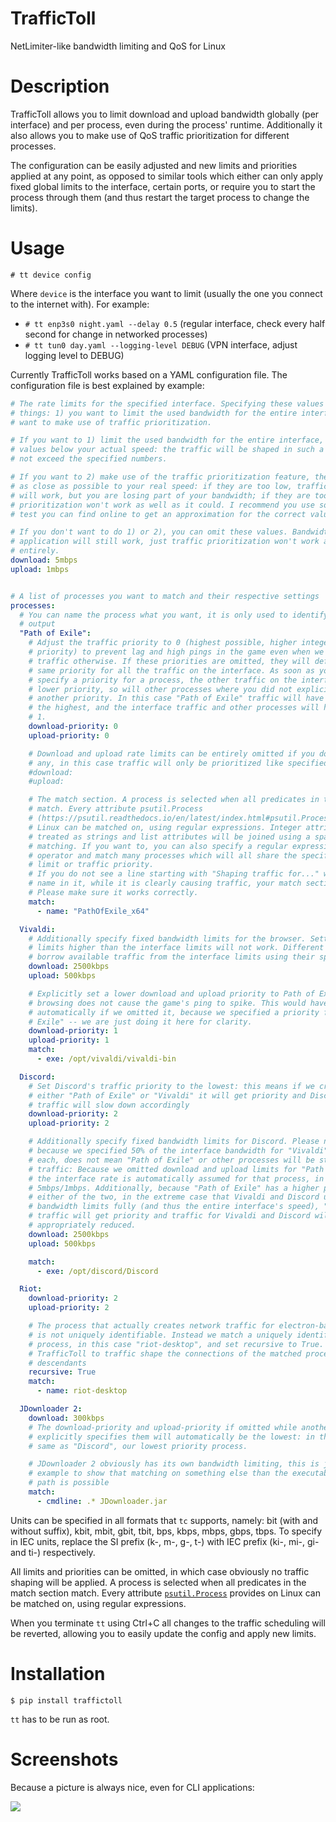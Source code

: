 # TrafficToll
NetLimiter-like bandwidth limiting and QoS for Linux

# Description
TrafficToll allows you to limit download and upload bandwidth globally (per interface)
and per process, even during the process' runtime. Additionally it also allows you to
make use of QoS traffic prioritization for different processes.

The configuration can be easily adjusted and new limits and priorities applied at any
point, as opposed to similar tools which either can only apply fixed global limits to
the interface, certain ports, or require you to start the process through them (and thus
restart the target process to change the limits).

# Usage
`# tt device config`

Where `device` is the interface you want to limit (usually the one you
connect to the internet with). For example:

* `# tt enp3s0 night.yaml --delay 0.5` (regular interface, check every
half second for change in networked processes)
* `# tt tun0 day.yaml --logging-level DEBUG` (VPN interface, adjust
logging level to DEBUG)

Currently TrafficToll works based on a YAML configuration file. The configuration file
is best explained by example:

```YAML
# The rate limits for the specified interface. Specifying these values is useful for two
# things: 1) you want to limit the used bandwidth for the entire interface or 2) you
# want to make use of traffic prioritization.

# If you want to 1) limit the used bandwidth for the entire interface, simply specify
# values below your actual speed: the traffic will be shaped in such a way, that it does
# not exceed the specified numbers.

# If you want to 2) make use of the traffic prioritization feature, these values must be
# as close as possible to your real speed: if they are too low, traffic prioritization
# will work, but you are losing part of your bandwidth; if they are too high, traffic
# prioritization won't work as well as it could. I recommend you use some internet speed
# test you can find online to get an approximation for the correct values.

# If you don't want to do 1) or 2), you can omit these values. Bandwidth limiting per
# application will still work, just traffic prioritization won't work as well or
# entirely.
download: 5mbps
upload: 1mbps


# A list of processes you want to match and their respective settings
processes:
  # You can name the process what you want, it is only used to identify it on the CLI
  # output
  "Path of Exile":
    # Adjust the traffic priority to 0 (highest possible, higher integers mean _lower_
    # priority) to prevent lag and high pings in the game even when we create heavy
    # traffic otherwise. If these priorities are omitted, they will default to 0: the
    # same priority for all the traffic on the interface. As soon as you explicitly
    # specify a priority for a process, the other traffic on the interface will get a
    # lower priority, so will other processes where you did not explicitly specify
    # another priority. In this case "Path of Exile" traffic will have a priority of 0,
    # the highest, and the interface traffic and other processes will have a priority of
    # 1.
    download-priority: 0
    upload-priority: 0

    # Download and upload rate limits can be entirely omitted if you don't want to apply
    # any, in this case traffic will only be prioritized like specified.
    #download:
    #upload:

    # The match section. A process is selected when all predicates in the match section
    # match. Every attribute psutil.Process
    # (https://psutil.readthedocs.io/en/latest/index.html#psutil.Process) provides on
    # Linux can be matched on, using regular expressions. Integer attributes will be
    # treated as strings and list attributes will be joined using a space before
    # matching. If you want to, you can also specify a regular expression with an OR
    # operator and match many processes which will all share the specified bandwidth
    # limit or traffic priority.
    # If you do not see a line starting with "Shaping traffic for..." with your process
    # name in it, while it is clearly causing traffic, your match section is failing.
    # Please make sure it works correctly.
    match:
      - name: "PathOfExile_x64"

  Vivaldi:
    # Additionally specify fixed bandwidth limits for the browser. Setting bandwidth
    # limits higher than the interface limits will not work. Different processes
    # borrow available traffic from the interface limits using their specified priority.
    download: 2500kbps
    upload: 500kbps

    # Explicitly set a lower download and upload priority to Path of Exile so our
    # browsing does not cause the game's ping to spike. This would have happened
    # automatically if we omitted it, because we specified a priority for "Path of
    # Exile" -- we are just doing it here for clarity.
    download-priority: 1
    upload-priority: 1
    match:
      - exe: /opt/vivaldi/vivaldi-bin

  Discord:
    # Set Discord's traffic priority to the lowest: this means if we create traffic via
    # either "Path of Exile" or "Vivaldi" it will get priority and Discord's latency and
    # traffic will slow down accordingly
    download-priority: 2
    upload-priority: 2

    # Additionally specify fixed bandwidth limits for Discord. Please note that just
    # because we specified 50% of the interface bandwidth for "Vivaldi" and "Discord"
    # each, does not mean "Path of Exile" or other processes will be starved for
    # traffic: Because we omitted download and upload limits for "Path of Exile" 100% of
    # the interface rate is automatically assumed for that process, in this case
    # 5mbps/1mbps. Additionally, because "Path of Exile" has a higher priority than
    # either of the two, in the extreme case that Vivaldi and Discord utilize their
    # bandwidth limits fully (and thus the entire interface's speed), "Path of Exile"
    # traffic will get priority and traffic for Vivaldi and Discord will be
    # appropriately reduced.
    download: 2500kbps
    upload: 500kbps

    match:
      - exe: /opt/discord/Discord

  Riot:
    download-priority: 2
    upload-priority: 2

    # The process that actually creates network traffic for electron-based applications
    # is not uniquely identifiable. Instead we match a uniquely identifiable parent
    # process, in this case "riot-desktop", and set recursive to True. This instructs
    # TrafficToll to traffic shape the connections of the matched process and all it's
    # descendants
    recursive: True
    match:
      - name: riot-desktop

  JDownloader 2:
    download: 300kbps
    # The download-priority and upload-priority if omitted while another process
    # explicitly specifies them will automatically be the lowest: in this case 2, the
    # same as "Discord", our lowest priority process.

    # JDownloader 2 obviously has its own bandwidth limiting, this is just here as an
    # example to show that matching on something else than the executable's name and
    # path is possible
    match:
      - cmdline: .* JDownloader.jar
```

Units can be specified in all formats that `tc` supports, namely: bit (with and without
suffix), kbit, mbit, gbit, tbit, bps, kbps, mbps, gbps, tbps. To specify in IEC units,
replace the SI prefix (k-, m-, g-, t-) with IEC prefix (ki-, mi-, gi- and ti-)
respectively.

All limits and priorities can be omitted, in which case obviously no traffic shaping
will be applied. A process is selected when all predicates in the match section match.
Every attribute
[`psutil.Process`](https://psutil.readthedocs.io/en/latest/index.html#psutil.Process)
provides on Linux can be matched on, using regular expressions.

When you terminate `tt` using Ctrl+C all changes to the traffic scheduling will be
reverted, allowing you to easily update the config and apply new limits.

# Installation
`$ pip install traffictoll`

`tt` has to be run as root.

# Screenshots
Because a picture is always nice, even for CLI applications:

![](https://i.imgur.com/a3U5Zdt.png)
